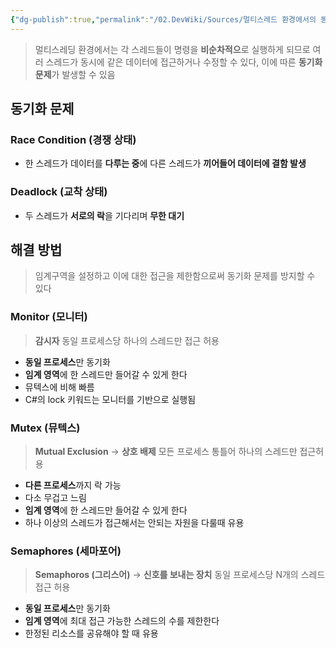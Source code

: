 ```yaml
---
{"dg-publish":true,"permalink":"/02.DevWiki/Sources/멀티스레드 환경에서의 동기화 문제/","noteIcon":"","updated":"2025-08-03T23:43:51.000+09:00"}
---
```



> 멀티스레딩 환경에서는 각 스레드들이 명령을 **비순차적으**로 실행하게 되므로 여러 스레드가 동시에 같은 데이터에 접근하거나 수정할 수 있다, 이에 따른 **동기화 문제**가 발생할 수 있음


## 동기화 문제

### Race Condition (경쟁 상태)

- 한 스레드가 데이터를 **다루는 중**에 다른 스레드가 **끼어들어 데이터에 결함 발생**

### Deadlock (교착 상태)

- 두 스레드가 **서로의 락**을 기다리며 **무한 대기**

## 해결 방법

> 임계구역을 설정하고 이에 대한 접근을 제한함으로써 동기화 문제를 방지할 수 있다
### Monitor (모니터)
> **감시자**
> 동일 프로세스당 하나의 스레드만 접근 허용
- **동일 프로세스**만 동기화
- **임계 영역**에 한 스레드만 들어갈 수 있게 한다
- 뮤텍스에 비해 빠름
- C#의 lock 키워드는 모니터를 기반으로 실행됨
### Mutex (뮤텍스)
> **Mutual Exclusion** → **상호 배제**
> 모든 프로세스 통틀어 하나의 스레드만 접근허용
- **다른 프로세스**까지 락 가능
- 다소 무겁고 느림
- **임계 영역**에 한 스레드만 들어갈 수 있게 한다
- 하나 이상의 스레드가 접근해서는 안되는 자원을 다룰때 유용
### Semaphores (세마포어)
> **Semaphoros (그리스어)** → **신호를 보내는 장치**
> 동일 프로세스당 N개의 스레드 접근 허용
- **동일 프로세스**만 동기화
- **임계 영역**에 최대 접근 가능한 스레드의 수를 제한한다
- 한정된 리소스를 공유해야 할 때 유용

